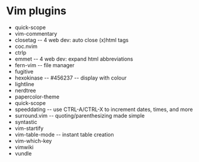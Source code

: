 
# Vim plugins

- quick-scope
- vim-commentary
- closetag		-- 4 web dev: auto close (x)html tags
- coc.nvim
- ctrlp
- emmet			-- 4 web dev: expand html abbreviations
- fern-vim		-- file manager
- fugitive
- hexokinase		-- #456237 -- display with colour
- lightline
- nerdtree
- papercolor-theme
- quick-scope
- speeddating		-- use CTRL-A/CTRL-X to increment dates, times, and more
- surround.vim		-- quoting/parenthesizing made simple
- syntastic
- vim-startify
- vim-table-mode	-- instant table creation
- vim-which-key
- vimwiki
- vundle
 

